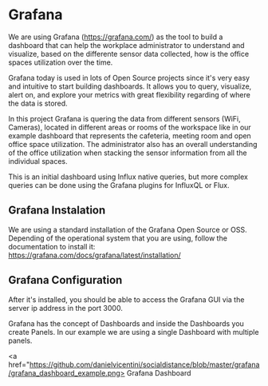 
# Grafana

We are using Grafana (https://grafana.com/) as the tool to build a dashboard that can help the workplace administrator to understand and visualize, based on the differente sensor data collected, how is the office spaces utilization over the time.

Grafana today is used in lots of Open Source projects since it's very easy and intuitive to start building dashboards. It allows you to query, visualize, alert on, and explore your metrics with great flexibility regarding of where the data is stored.

In this project Grafana is quering the data from different sensors (WiFi, Cameras), located in different areas or rooms of the workspace like in our example dashboard that represents the cafeteria, meeting room and open office space utilization. The administrator also has an overall understanding of the office utilization when stacking the sensor information from all the individual spaces.

This is an initial dashboard using Influx native queries, but more complex queries can be done using the Grafana plugins for InfluxQL or Flux.


## Grafana Instalation

We are using a standard installation of the Grafana Open Source or OSS. Depending of the operational system that you are using, follow the documentation to install it: https://grafana.com/docs/grafana/latest/installation/


## Grafana Configuration

After it's installed, you should be able to access the Grafana GUI via the server ip address in the port 3000.

Grafana has the concept of Dashboards and inside the Dashboards you create Panels. In our example we are using a single Dashboard with multiple panels.

<a href="https://github.com/danielvicentini/socialdistance/blob/master/grafana/grafana_dashboard_example.png> Grafana Dashboard</a>
